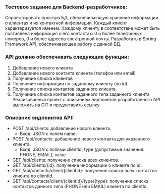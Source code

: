 ### Тестовое задание для Backend-разработчиков:

Спроектировать простую БД, обеспечивающую хранение информации о клиентах и их контактной информации.
Каждый клиент характеризуется именем.
Каждому клиенту в соответствие может быть поставлена информация о его контактах: 0 и более телефонных номеров, 0 и более адресов электронной почты.
Разработать в Spring Framework API, обеспечивающее работу с данной БД.



### API должно обеспечивать следующие функции:
1) Добавление нового клиента
2) Добавление нового контакта клиента (телефон или email)
3) Получение списка клиентов
4) Получение информации по заданному клиенту (по id)
5) Получение списка контактов заданного клиента
6) Получение списка контактов заданного типа заданного клиента
   Реализованный проект с описанием эндпоинтов разработанного API выложить на GIT и предоставить ссылку.

### Описание эндпоинтов API:

- POST /api/clients: добавление нового клиента.
   - Вход: JSON с полем name.
- POST /api/contacts: добавление нового контакта для указанного клиента.
   - Вход: JSON с полями clientId, type (допустимые значения: PHONE, EMAIL), value.
- GET /api/clients: получение списка всех клиентов.
- GET /api/clients/{id}: получение информации о клиенте по id.
- GET /api/contacts/client/{clientId}: получение списка всех контактов клиента по clientId.
- GET /api/contacts/client/{clientId}/type/{type}: получение списка контактов данного типа (PHONE или EMAIL) клиента по clientId.
